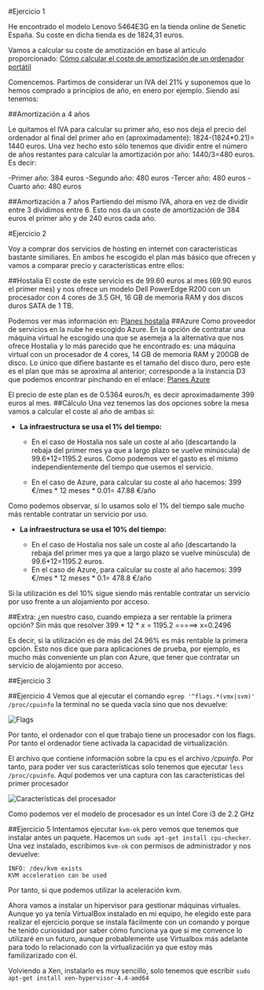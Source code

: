#Ejercicio 1

He encontrado el modelo Lenovo 5464E3G en la tienda online de Senetic España. Su coste en dicha tienda es de 1824,31 euros.

Vamos a calcular su coste de amotización en base al artículo proporcionado: [Cómo calcular el coste de amortización de un ordenador portátil](http://www.infoautonomos.com/consultas-a-la-comunidad/988/)

Comencemos. Partimos de considerar un IVA del 21% y suponemos que lo hemos comprado a principios de año, en enero por ejemplo. Siendo así tenemos:

##Amortización a 4 años

Le quitamos el IVA para calcular su primer año, eso nos deja el precio del ordenador al final del primer año en (aproximadamente): 1824-(1824*0.21)= 1440 euros. Una vez hecho esto sólo tenemos que dividir entre el número de años restantes para calcular la amortización por año: 1440/3=480 euros. Es decir:

-Primer año: 384 euros
-Segundo año: 480 euros
-Tercer año: 480 euros
-Cuarto año: 480 euros

##Amortización a 7 años
Partiendo del mismo IVA, ahora en vez de dividir entre 3 dividimos entre 6. Esto nos da un coste de amortización de 384 euros el primer año y de 240 euros cada año.


#Ejercicio 2

Voy a comprar dos servicios de hosting en internet con características bastante similiares. En ambos he escogido el plan más básico que ofrecen y vamos a comparar precio y características entre ellos:

##Hostalia
El coste de este servicio es de 99.60 euros al mes (69.90 euros el primer mes) y nos ofrece un modelo Dell PowerEdge R200 con un procesador con 4 cores de 3.5 GH, 16 GB de memoria RAM y dos discos duros SATA de 1 TB.

Podemos ver mas información en: [Planes hostalia](https://www.hostalia.com/dedicados/?utm_medium=cpc&utm_source=google&utm_content=busqueda&utm_campaign=google_servidoresdedicados_hosting_exacto&gclid=CjwKEAjws7OwBRCn2Ome5tPP8gESJAAfopWsTkhaReicx0JHaLjrgbbldKDaRJBKBp8tmU_b-rJ6GxoCOWTw_wcB)
##Azure
Como proveedor de servicios en la nube he escogido Azure. En la opción de contratar una máquina virtual he escogido una que se asemeja a la alternativa que nos ofrece Hostalia y lo más parecido que he encontrado es: una máquina virtual con un procesador de 4 cores, 14 GB de memoria RAM y 200GB de disco. Lo único que difiere bastante es el tamaño del disco duro, pero este es el plan que más se aproxima al anterior; corresponde a la instancia D3 que podemos encontrar pinchando en el enlace: [Planes Azure](https://azure.microsoft.com/es-es/pricing/details/virtual-machines/)

El precio de este plan es de 0.5364 euros/h, es decir aproximadamente 399 euros al mes.
##Cálculo
Una vez tenemos las dos opciones sobre la mesa vamos a calcular el coste al año de ambas si:

- **La infraestructura se usa el 1% del tiempo:**
	
	- En el caso de Hostalia nos sale un coste al año (descartando la rebaja del primer mes ya que a largo plazo se vuelve minúscula) de 99.6*12=1195.2 euros. Como podemos ver el gasto es el mismo independientemente del tiempo que usemos el servicio.

	- En el caso de Azure, para calcular su coste al año hacemos: 399 €/mes * 12 meses * 0.01= 47.88 €/año

Como podemos observar, si lo usamos solo el 1% del tiempo sale mucho más rentable contratar un servicio por uso.

- **La infraestructura se usa el 10% del tiempo:**

	- En el caso de Hostalia nos sale un coste al año (descartando la rebaja del primer mes ya que a largo plazo se vuelve minúscula) de 99.6*12=1195.2 euros.
	- En el caso de Azure, para calcular su coste al año hacemos: 399 €/mes * 12 meses * 0.1= 478.8 €/año

Si la utilización es del 10% sigue siendo más rentable contratar un servicio por uso frente a un alojamiento por acceso.

##Extra: ¿en nuestro caso, cuando empieza a ser rentable la primera opción?
Sin más que resolver 399 * 12 * x = 1195.2 =====> x=0.2496

Es decir, si la utilización es de más del 24.96% es más rentable la primera opción. Esto nos dice que para aplicaciones de prueba, por ejemplo, es mucho más conveniente un plan con Azure, que tener que contratar un servicio de alojamiento por acceso.

##Ejercicio 3

##Ejercicio 4
Vemos que al ejecutar el comando ``egrep '^flags.*(vmx|svm)' /proc/cpuinfo``  la terminal no se queda vacía sino que nos devuelve:

![Flags](http://i864.photobucket.com/albums/ab201/Santiago_de_Diego/salida%20egrep%20flags_zpswkzi7qrh.png)

Por tanto, el ordenador con el que trabajo tiene un procesador con los flags. Por tanto el ordenador tiene activada la capacidad de virtualización.

El archivo que contiene información sobre la cpu es el archivo */cpuinfo*. Por tanto, para poder ver sus características solo tenemos que ejecutar ``less /proc/cpuinfo``. Aquí podemos ver una captura con las características del primer procesador

![Características del procesador](http://i864.photobucket.com/albums/ab201/Santiago_de_Diego/caracteristicas%20cpu_zpstsv4x9mp.png)

Como podemos ver el modelo de procesador es un Intel Core i3 de 2.2 GHz

##Ejercicio 5
Intentamos ejecutar ``kvm-ok`` pero vemos que tenemos que instalar antes un paquete. Hacemos un ``sudo apt-get install cpu-checker``. Una vez instalado, escribimos ``kvm-ok`` con permisos de administrador y nos devuelve:

```
INFO: /dev/kvm exists
KVM acceleration can be used
```

Por tanto, si que podemos utilizar la aceleración kvm. 

Ahora vamos a instalar un hipervisor para gestionar máquinas virtuales. Aunque yo ya tenía VirtualBox instalado en mi equipo, he elegido este para realizar el ejercicio porque se instala fácilmente con un comando y porque he tenido curiosidad por saber cómo funciona ya que si me convence lo utilizaré en un futuro, aunque probablemente use Virtualbox más adelante para todo lo relacionado con la virtualización ya que estoy más familizarizado con él. 

Volviendo a Xen, instalarlo es muy sencillo, solo tenemos que escribir ``sudo apt-get install xen-hypervisor-4.4-amd64``
